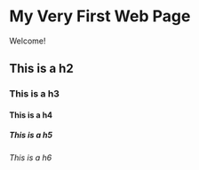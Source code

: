 # My Very First Web Page

Welcome!

## This is a h2

### This is a h3

#### This is a h4

##### This is a h5

###### This is a h6

